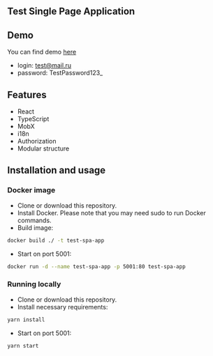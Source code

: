 Test Single Page Application
---------------------------

## Demo
You can find demo [here](http://spa.sidorov.net)
- login: test@mail.ru
- password: TestPassword123_

## Features
- React
- TypeScript
- MobX
- i18n
- Authorization
- Modular structure

## Installation and usage 

### Docker image
- Clone or download this repository.
- Install Docker. Please note that you may need sudo to run Docker commands.
- Build image:
```bash
docker build ./ -t test-spa-app
```
- Start on port 5001: 
```bash
docker run -d --name test-spa-app -p 5001:80 test-spa-app
```

### Running locally
- Clone or download this repository.
- Install necessary requirements: 
```bash
yarn install
```
- Start on port 5001:
```bash
yarn start
```


